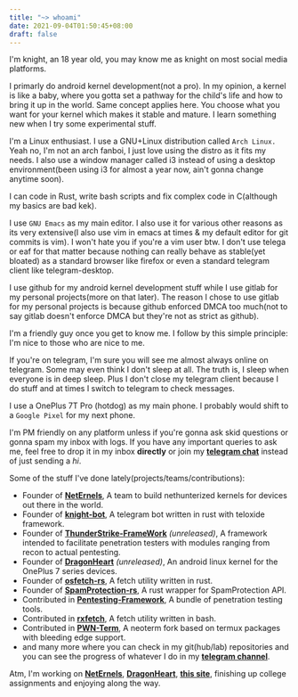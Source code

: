 ```yaml
---
title: "~> whoami"
date: 2021-09-04T01:50:45+08:00
draft: false
---
```


I'm knight, an 18 year old, you may know me as knight on most social media platforms.

I primarly do android kernel development(not a pro). In my opinion, a kernel is like a baby, where you gotta set a pathway for the child's life and how to bring it up in the world. Same concept applies here. You choose what you want for your kernel which makes it stable and mature. I learn something new when I try some experimental stuff.

I'm a Linux enthusiast. I use a GNU+Linux distribution called ```Arch Linux.``` Yeah no, I'm not an arch fanboi, I just love using the distro as it fits my needs. I also use a window manager called i3 instead of using a desktop environment(been using i3 for almost a year now, ain't gonna change anytime soon).

I can code in Rust, write bash scripts and fix complex code in C(although my basics are bad kek).

I use ```GNU Emacs``` as my main editor. I also use it for various other reasons as its very extensive(I also use vim in emacs at times & my default editor for git commits is vim). I won't hate you if you're a vim user btw. I don't use telega or eaf for that matter because nothing can really behave as stable(yet bloated) as a standard browser like firefox or even a standard telegram client like telegram-desktop.

I use github for my android kernel development stuff while I use gitlab for my personal projects(more on that later). The reason I chose to use gitlab for my personal projects is because github enforced DMCA too much(not to say gitlab doesn't enforce DMCA but they're not as strict as github).

I'm a friendly guy once you get to know me. I follow by this simple principle: I'm nice to those who are nice to me.

If you're on telegram, I'm sure you will see me almost always online on telegram. Some may even think I don't sleep at all. The truth is, I sleep when everyone is in deep sleep. Plus I don't close my telegram client because I do stuff and at times I switch to telegram to check messages.

I use a OnePlus 7T Pro (hotdog) as my main phone. I probably would shift to a ```Google Pixel``` for my next phone.

I'm PM friendly on any platform unless if you're gonna ask skid questions or gonna spam my inbox with logs. If you have any important queries to ask me, feel free to drop it in my inbox **directly** or join my **[telegram chat](https://t.me/knightschat)** instead of just sending a *hi*.

Some of the stuff I've done lately(projects/teams/contributions): 

* Founder of **[NetErnels](https://github.com/neternels)**, A team to build nethunterized kernels for devices out there in the world.
* Founder of **[knight-bot](https://gitlab.com/cyberknight777/knight-bot)**, A telegram bot written in rust with teloxide framework.
* Founder of **[ThunderStrike-FrameWork](https://gitlab.com/cyberknight777/thunderstrike-framework)** *(unreleased)*, A framework intended to facilitate penetration testers with modules ranging from recon to actual pentesting.
* Founder of **[DragonHeart](https://github.com/cyberknight777/dragonheart_kernel_oneplus_sm8150)** *(unreleased)*, An android linux kernel for the OnePlus 7 series devices.
* Founder of **[osfetch-rs](https://gitlab.com/cyberknight777/osfetch-rs)**, A fetch utility written in rust.
* Founder of **[SpamProtection-rs](https://github.com/intellivoid/spamprotection-rs)**, A rust wrapper for SpamProtection API.
* Contributed in **[Pentesting-Framework](https://github.com/abhackerofficial/pentesting-framework)**, A bundle of penetration testing tools.
* Contributed in **[rxfetch](https://github.com/mangeshrex/rxfetch)**, A fetch utility written in bash.
* Contributed in **[PWN-Term](https://github.com/pwn-term)**, A neoterm fork based on termux packages with bleeding edge support.
* and many more where you can check in my git(hub/lab) repositories and you can see the progress of whatever I do in my **[telegram channel](https://t.me/cyberknight_777)**.

Atm, I'm working on **[NetErnels](https://github.com/neternels)**, **[DragonHeart](https://github.com/cyberknight777/dragonheart_kernel_oneplus_sm8150)**, **[this site](https://cyberknight777.dev)**, finishing up college assignments and enjoying along the way.
